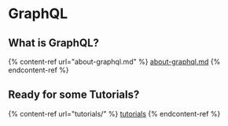 # GraphQL

## What is GraphQL?

{% content-ref url="about-graphql.md" %}
[about-graphql.md](about-graphql.md)
{% endcontent-ref %}

## Ready for some Tutorials?

{% content-ref url="tutorials/" %}
[tutorials](tutorials/)
{% endcontent-ref %}
